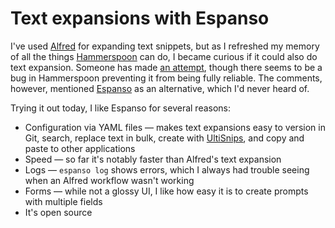 # Text expansions with Espanso

I've used [Alfred](https://www.alfredapp.com/) for expanding text snippets, but as I refreshed my memory of all the things [Hammerspoon](https://www.hammerspoon.org/) can do, I became curious if it could also do text expansion.
Someone has made [an attempt](https://gist.github.com/maxandersen/d09ebef333b0c7b7f947420e2a7bbbf5#file-init-lua), though there seems to be a bug in Hammerspoon preventing it from being fully reliable.
The comments, however, mentioned [Espanso](https://espanso.org/) as an alternative, which I'd never heard of.

Trying it out today, I like Espanso for several reasons:
- Configuration via YAML files — makes text expansions easy to version in Git, search, replace text in bulk, create with [UltiSnips](https://github.com/SirVer/ultisnips), and copy and paste to other applications
- Speed — so far it's notably faster than Alfred's text expansion
- Logs — `espanso log` shows errors, which I always had trouble seeing when an Alfred workflow wasn't working
- Forms — while not a glossy UI, I like how easy it is to create prompts with multiple fields
- It's open source
